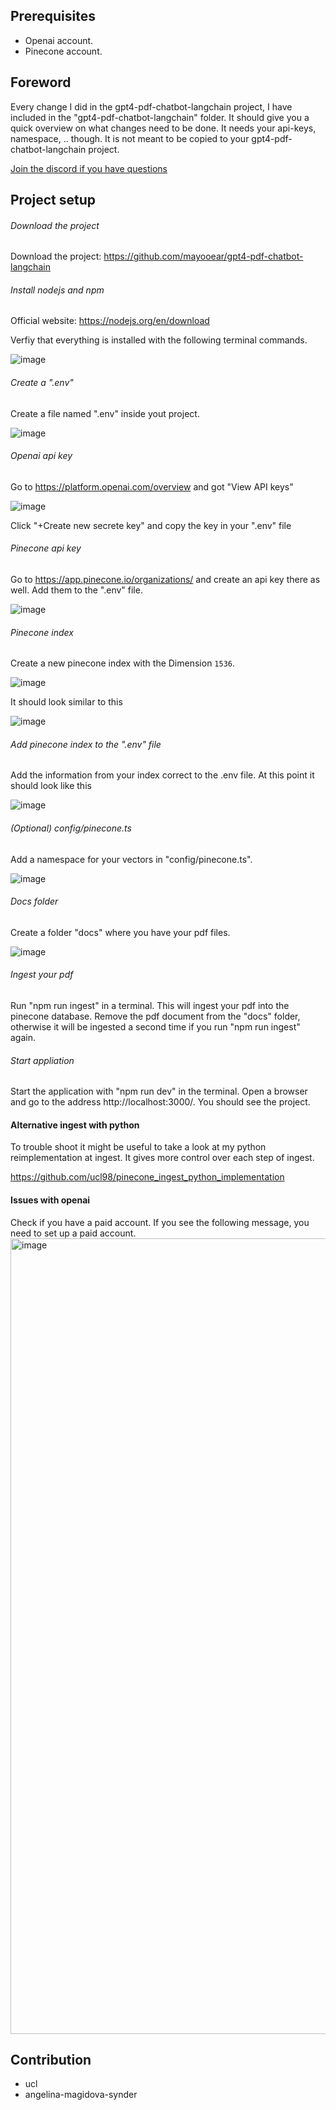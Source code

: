 

## Prerequisites

- Openai account.
- Pinecone account.

## Foreword
Every change I did in the gpt4-pdf-chatbot-langchain project, I have included in the "gpt4-pdf-chatbot-langchain" folder.
It should give you a quick overview on what changes need to be done. It needs your api-keys, namespace, .. though. It is not meant to be copied to your gpt4-pdf-chatbot-langchain project.

[Join the discord if you have questions](https://discord.com/invite/E4Mc77qwjm)

## Project setup

###### Download the project

Download the project: https://github.com/mayooear/gpt4-pdf-chatbot-langchain

###### Install nodejs and npm

Official website: https://nodejs.org/en/download

Verfiy that everything is installed with the following terminal commands.

![image](https://user-images.githubusercontent.com/132441647/235887685-8c1ae873-48b6-4b34-a01c-ce01bbee14ed.png)

###### Create a ".env"

Create a file named ".env" inside yout project.

![image](https://user-images.githubusercontent.com/132441647/235887711-839ca986-e6c7-4bd9-ad05-39ada6477683.png)

###### Openai api key

Go to https://platform.openai.com/overview and got "View API keys"

![image](https://user-images.githubusercontent.com/132441647/235887753-125b598d-664f-4844-91a5-fd8d5dd4c18a.png)

Click "+Create new secrete key" and copy the key in your ".env" file

###### Pinecone api key

Go to https://app.pinecone.io/organizations/ and create an api key there as well. Add them to the ".env" file.

![image](https://user-images.githubusercontent.com/132441647/235887859-f78c9e7b-4529-40bd-bdc7-4e72ec03837d.png)

###### Pinecone index

Create a new pinecone index with the Dimension `1536`.

![image](https://user-images.githubusercontent.com/132441647/235887835-80163968-6cbc-47ed-8392-fe604389d793.png)

It should look similar to this

![image](https://user-images.githubusercontent.com/132441647/235887815-9d2da5e8-8a7e-4974-a10d-78d38cdf59fb.png)

###### Add pinecone index to the ".env" file

Add the information from your index correct to the .env file. At this point it should look like this

![image](https://user-images.githubusercontent.com/132441647/235888151-4e1411ac-140c-452c-9cbd-a74905988571.png)

###### (Optional) config/pinecone.ts

Add a namespace for your vectors in "config/pinecone.ts".

![image](https://user-images.githubusercontent.com/132441647/235887923-bf356cd0-481f-4ec0-ad1a-cf61e9aa5fe2.png)

###### Docs folder

Create a folder "docs" where you have your pdf files.

![image](https://user-images.githubusercontent.com/132441647/235887949-f5d8df0d-ecb1-46e6-917f-18bf65adf9ea.png)

###### Ingest your pdf

Run "npm run ingest" in a terminal. This will ingest your pdf into the pinecone database. Remove the pdf document from the "docs" folder, otherwise it will be ingested a second time if you run "npm run ingest" again.

###### Start appliation

Start the application with "npm run dev" in the terminal. Open a browser and go to the address http://localhost:3000/. You should see the project.

#### Alternative ingest with python

To trouble shoot it might be useful to take a look at my python reimplementation at ingest. It gives more control over each step of ingest.

https://github.com/ucl98/pinecone_ingest_python_implementation

#### Issues with openai

Check if you have a paid account. If you see the following message, you need to set up a paid account.
<img width="1273" alt="image" src="https://user-images.githubusercontent.com/132441647/235887985-f0d83447-a7e0-4dcd-87ac-11458d0742d1.png">

## Contribution
- ucl
- angelina-magidova-synder

